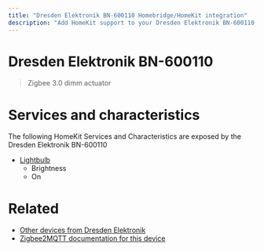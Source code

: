 ```yaml
---
title: "Dresden Elektronik BN-600110 Homebridge/HomeKit integration"
description: "Add HomeKit support to your Dresden Elektronik BN-600110, using Homebridge, Zigbee2MQTT and homebridge-z2m."
---
```

<!---
This file has been GENERATED using src/docgen/docgen.ts
DO NOT EDIT THIS FILE MANUALLY!
-->
# Dresden Elektronik BN-600110
> Zigbee 3.0 dimm actuator


# Services and characteristics
The following HomeKit Services and Characteristics are exposed by
the Dresden Elektronik BN-600110

* [Lightbulb](../../light.md)
  * Brightness
  * On


# Related
* [Other devices from Dresden Elektronik](../index.md#dresden_elektronik)
* [Zigbee2MQTT documentation for this device](https://www.zigbee2mqtt.io/devices/BN-600110.html)